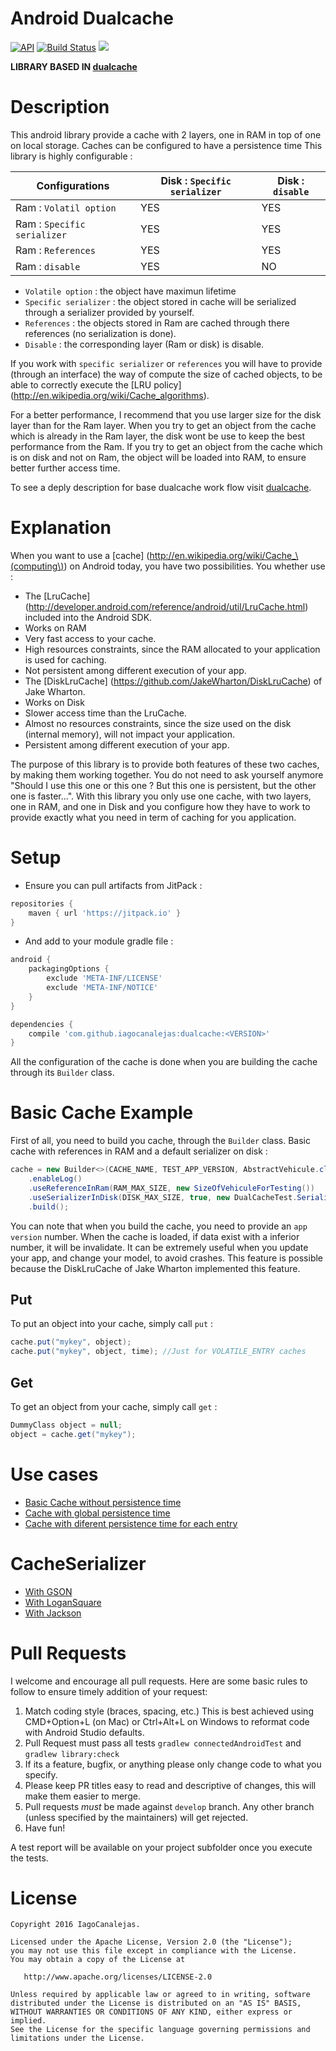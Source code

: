 Android Dualcache
=================
[![API](https://img.shields.io/badge/API-12%2B-blue.svg?style=flat)](https://android-arsenal.com/api?level=12)
[![Build Status](https://travis-ci.org/iagocanalejas/dualcache.svg?branch=master)](https://travis-ci.org/iagocanalejas/dualcache)
[![](https://jitpack.io/v/iagocanalejas/dualcache.svg)](https://jitpack.io/#iagocanalejas/dualcache)

**LIBRARY BASED IN [dualcache](https://github.com/vincentbrison/dualcache)**

# Description
This android library provide a cache with 2 layers, one in RAM in top of one on local storage.
Caches can be configured to have a persistence time
This library is highly configurable :


| Configurations | Disk : `Specific serializer` | Disk : `disable` |
| -------------- | -------------------------- | ---------------- |
| Ram : `Volatil option` | YES | YES |
| Ram : `Specific serializer` | YES | YES |
| Ram : `References` | YES | YES |
| Ram : `disable` | YES | NO |

 - `Volatile option` : the object have maximun lifetime
 - `Specific serializer` : the object stored in cache will be serialized through a serializer provided by yourself.
 - `References` : the objects stored in Ram are cached through there references (no serialization is done).
 - `Disable` : the corresponding layer (Ram or disk) is disable.

If you work with `specific serializer` or `references` you will have to provide (through an interface) the
way of compute the size of cached objects, to be able to correctly execute the [LRU policy] (http://en.wikipedia.org/wiki/Cache_algorithms).

For a better performance, I recommend that you use larger size for the disk layer than for the Ram layer. When you try to get an object from the cache which is already in the Ram layer, the disk wont be use to keep the best performance from the Ram. If you try to get an object from the cache which is on disk and not on Ram, the object will be loaded into RAM, to ensure better further access time.

To see a deply description for base dualcache work flow visit [dualcache](https://github.com/vincentbrison/dualcache).

# Explanation

When you want to use a [cache] (http://en.wikipedia.org/wiki/Cache_\(computing\)) on Android today, you have two possibilities. You whether use :
 - The [LruCache] (http://developer.android.com/reference/android/util/LruCache.html) included into the Android SDK.
  - Works on RAM
  - Very fast access to your cache.
  - High resources constraints, since the RAM allocated to your application is used for caching.
  - Not persistent among different execution of your app.
 - The [DiskLruCache] (https://github.com/JakeWharton/DiskLruCache) of Jake Wharton.
  - Works on Disk
  - Slower access time than the LruCache.
  - Almost no resources constraints, since the size used on the disk (internal memory), will not impact your application.
  - Persistent among different execution of your app.

The purpose of this library is to provide both features of these two caches, by making them working together. You do not need
to ask yourself anymore "Should I use this one or this one ? But this one is persistent, but the other one is faster...".
With this library you only use one cache, with two layers, one in RAM, and one in Disk and you configure how they have to work
to provide exactly what you need in term of caching for you application.

# Setup

- Ensure you can pull artifacts from JitPack :
```gradle
repositories {
    maven { url 'https://jitpack.io' }
}
```
- And add to your module gradle file :
```gradle
android {
    packagingOptions {
        exclude 'META-INF/LICENSE'
        exclude 'META-INF/NOTICE'
    }
}

dependencies {
    compile 'com.github.iagocanalejas:dualcache:<VERSION>'
}
```

All the configuration of the cache is done when you are building the cache through its `Builder` class.

# Basic Cache Example

 First of all, you need to build you cache, through the `Builder` class.
 Basic cache with references in RAM and a default serializer on disk :

```Java
cache = new Builder<>(CACHE_NAME, TEST_APP_VERSION, AbstractVehicule.class)
    .enableLog()
    .useReferenceInRam(RAM_MAX_SIZE, new SizeOfVehiculeForTesting())
    .useSerializerInDisk(DISK_MAX_SIZE, true, new DualCacheTest.SerializerForTesting(), getContext())
    .build();
```
You can note that when you build the cache, you need to provide an `app version` number. When the cache
is loaded, if data exist with a inferior number, it will be invalidate. It can be extremely useful when
you update your app, and change your model, to avoid crashes. This feature is possible because the DiskLruCache of Jake Wharton
implemented this feature.

Put
---
To put an object into your cache, simply call `put` :

```Java
cache.put("mykey", object);
cache.put("mykey", object, time); //Just for VOLATILE_ENTRY caches
```

Get
---
To get an object from your cache, simply call `get` :

```Java
DummyClass object = null;
object = cache.get("mykey");
```

# Use cases

 * [Basic Cache without persistence time](docs/basic_cache.md)
 * [Cache with global persistence time](docs/volatil_cache.md)
 * [Cache with diferent persistence time for each entry](docs/volatil_cache_entry.md)
 
# CacheSerializer
 * [With GSON](docs/gson_cache_serializer.md)
 * [With LoganSquare](docs/logan_cache_serializer.md)
 * [With Jackson](docs/jackson_serializer.md)

# Pull Requests
I welcome and encourage all pull requests. Here are some basic rules to follow to ensure timely addition of your request:
  1. Match coding style (braces, spacing, etc.) This is best achieved using CMD+Option+L (on Mac) or Ctrl+Alt+L on Windows to reformat code with Android Studio defaults.
  2. Pull Request must pass all tests `gradlew connectedAndroidTest` and `gradlew library:check`
  2. If its a feature, bugfix, or anything please only change code to what you specify.
  3. Please keep PR titles easy to read and descriptive of changes, this will make them easier to merge.
  4. Pull requests _must_ be made against `develop` branch. Any other branch (unless specified by the maintainers) will get rejected.
  5. Have fun!

A test report will be available on your project subfolder once you execute the tests.

License
=======

    Copyright 2016 IagoCanalejas.

    Licensed under the Apache License, Version 2.0 (the "License");
    you may not use this file except in compliance with the License.
    You may obtain a copy of the License at

       http://www.apache.org/licenses/LICENSE-2.0

    Unless required by applicable law or agreed to in writing, software
    distributed under the License is distributed on an "AS IS" BASIS,
    WITHOUT WARRANTIES OR CONDITIONS OF ANY KIND, either express or implied.
    See the License for the specific language governing permissions and
    limitations under the License.
